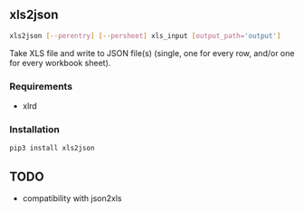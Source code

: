 ## xls2json

```bash
xls2json [--perentry] [--persheet] xls_input [output_path='output']
```

Take XLS file and write to JSON file(s) (single, one for every row, and/or one for every workbook sheet).

### Requirements

- xlrd

### Installation

```bash
pip3 install xls2json
```

## TODO

- compatibility with json2xls


<!-- [tbmreza-json2xls]() -->